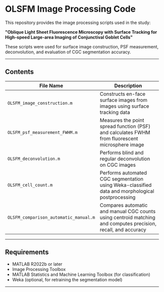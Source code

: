 # OLSFM Image Processing Code

This repository provides the image processing scripts used in the study:

**"Oblique Light Sheet Fluorescence Microscopy with Surface Tracking for High-speed Large-area Imaging of Conjunctival Goblet Cells"**

These scripts were used for surface image construction, PSF measurement, deconvolution, and evaluation of CGC segmentation accuracy.

---

## Contents

| File Name                           | Description |
|------------------------------------|-------------|
| `OLSFM_image_construction.m`       | Constructs en-face surface images from images using surface tracking data |
| `OLSFM_psf_measurement_FWHM.m`     | Measures the point spread function (PSF) and calculates FWHM from fluorescent microsphere image  |
| `OLSFM_deconvolution.m`            | Performs blind and regular deconvolution on CGC images |
| `OLSFM_cell_count.m`               | Performs automated CGC segmentation using Weka-classified data and morphological postprocessing |
| `OLSFM_comparison_automatic_manual.m` | Compares automatic and manual CGC counts using centroid matching and computes precision, recall, and accuracy |

---

## Requirements

- MATLAB R2022b or later
- Image Processing Toolbox
- MATLAB Statistics and Machine Learning Toolbox (for classification)
- Weka (optional, for retraining the segmentation model)

---
